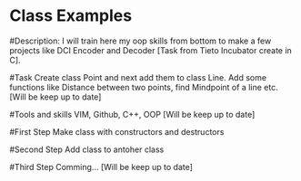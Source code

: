 # Class Examples

#Description:
I will train here my oop skills from bottom to make a few projects like DCI Encoder and Decoder [Task from Tieto Incubator create in C].

#Task
Create class Point and next add them to class Line. Add some functions like Distance between two points, find Mindpoint of a line etc. [Will be keep up to date]

#Tools and skills
VIM, Github, C++, OOP [Will be keep up to date]

#First Step 
Make class with constructors and destructors

#Second Step
Add class to antoher class

#Third Step
Comming... [Will be keep up to date]
